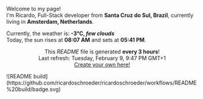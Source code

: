 <p>Welcome to my page! </br> I'm Ricardo, Full-Stack developer from <b>Santa Cruz do Sul, Brazil</b>, currently living in <b>Amsterdam, Netherlands</b>. </p>

Currently, the weather is: <b> -3°C, <i>few clouds</i></b></br>Today, the sun rises at <b>08:07 AM</b> and sets at <b>05:41 PM</b>.</p>

<p align="center">This <i>README</i> file is generated <b>every 3 hours</b>!</br>Last refresh: Tuesday, February 9, 9:47 PM GMT+1<br /><a href="https://medium.com/@th.guibert/how-to-create-a-self-updating-readme-md-for-your-github-profile-f8b05744ca91">Create your own here!</a></p>
![README build](https://github.com/ricardoschroeder/ricardoschroeder/workflows/README%20build/badge.svg)
<!--
![Ricardo's github stats](https://github-readme-stats.vercel.app/api?username=ricardoschroeder&show_icons=true&theme=dark)

![Top Langs](https://github-readme-stats.vercel.app/api/top-langs/?username=ricardoschroeder&theme=dark)

[![trophy](https://github-profile-trophy.vercel.app/?username=ricardoschroeder&theme=onedark)](https://github.com/ryo-ma/github-profile-trophy)


**ricardoschroeder/ricardoschroeder** is a ✨ _special_ ✨ repository because its `README.md` (this file) appears on your GitHub profile.

Here are some ideas to get you started:

- 🔭 I’m currently working on ...
- 🌱 I’m currently learning ...
- 👯 I’m looking to collaborate on ...
- 🤔 I’m looking for help with ...
- 💬 Ask me about ...
- 📫 How to reach me: ...
- 😄 Pronouns: ...
- ⚡ Fun fact: ...
-->
